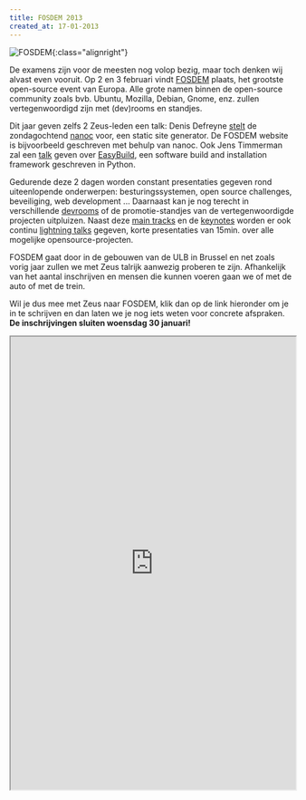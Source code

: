 ```yaml
---
title: FOSDEM 2013
created_at: 17-01-2013
---
```


![FOSDEM](https://fosdem.org/2013/assets/flyer-90dpi-240c97c7f08316d072bb684f7f9156ee454e863a9e365d8f1fb5566c200f924e.png "FOSDEM"){:class="alignright"}

De examens zijn voor de meesten nog volop bezig, maar toch denken wij alvast even vooruit. Op 2 en 3 februari vindt [FOSDEM](https://fosdem.org/2013/ "FOSDEM") plaats, het grootste open-source event van Europa. Alle grote namen binnen de open-source community zoals bvb. Ubuntu, Mozilla, Debian, Gnome, enz. zullen vertegenwoordigd zijn met (dev)rooms en standjes.

Dit jaar geven zelfs 2 Zeus-leden een talk: Denis Defreyne [stelt](https://fosdem.org/2013/schedule/event/static_site_generation_for_the_masses) de zondagochtend [nanoc](https://nanoc.stoneship.org/) voor, een static site generator. De FOSDEM website is bijvoorbeeld geschreven met behulp van nanoc. Ook Jens Timmerman zal een [talk](https://fosdem.org/2013/schedule/event/easybuild/) geven over [EasyBuild](https://hpcugent.github.com/easybuild/), een software build and installation framework geschreven in Python.

Gedurende deze 2 dagen worden constant presentaties gegeven rond uiteenlopende onderwerpen: besturingssystemen, open source challenges, beveiliging, web development ... Daarnaast kan je nog terecht in verschillende [devrooms](https://fosdem.org/2013/schedule/#devrooms) of de promotie-standjes van de vertegenwoordigde projecten uitpluizen. Naast deze [main tracks](https://fosdem.org/2013/schedule/#maintracks "main tracks") en de [keynotes](https://fosdem.org/2013/schedule/#keynotes) worden er ook continu [lightning talks](https://fosdem.org/2013/schedule/#lightningtalks) gegeven, korte presentaties van 15min. over alle mogelijke opensource-projecten.

FOSDEM gaat door in de gebouwen van de ULB in Brussel en net zoals vorig jaar zullen we met Zeus talrijk aanwezig proberen te zijn. Afhankelijk van het aantal inschrijven en mensen die kunnen voeren gaan we of met de auto of met de trein.

Wil je dus mee met Zeus naar FOSDEM, klik dan op de link hieronder om je in te schrijven en dan laten we je nog iets weten voor concrete afspraken. **De inschrijvingen sluiten woensdag 30 januari!**

<!-- more -->

<iframe src="https://docs.google.com/spreadsheet/viewform?formkey=dHRBVlBaeTlFYk1LMzl2VlpnYVpwRmc6MQ" style="width:100%" height="800">
</iframe>
